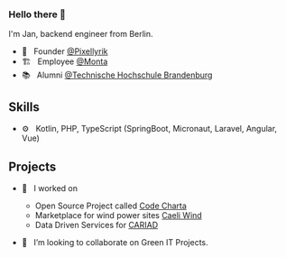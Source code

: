 ### Hello there 👋

I'm Jan, backend engineer from Berlin.

- 🧭 &nbsp; Founder [@Pixellyrik](https://pixellyrik.de)
- 🏗 &nbsp; Employee [@Monta](https://monta.com)
- 📚 &nbsp; Alumni [@Technische Hochschule Brandenburg](https://www.th-brandenburg.de/startseite/)

## Skills
- ⚙️  &nbsp; Kotlin, PHP, TypeScript (SpringBoot, Micronaut, Laravel, Angular, Vue)

## Projects

- 🔭 &nbsp; I worked on
  * Open Source Project called [Code Charta](https://github.com/MaibornWolff/codecharta)
  * Marketplace for wind power sites [Caeli Wind](https://www.caeli-wind.de/home)
  * Data Driven Services for [CARIAD](https://cariad.technology/)

- 👯 &nbsp; I’m looking to collaborate on Green IT Projects.
<!--
## Contact
- [Personal Website](http://jannr.de)

- [@instalyrik_](https://instagram.com/instalyrik_) on Instagram
-->
<!--
**jannikr/jannikr** is a ✨ _special_ ✨ repository because its `README.md` (this file) appears on your GitHub profile.

Here are some ideas to get you started:

- 🔭 I’m currently working on ...
- 🌱 I’m currently learning ...
- 👯 I’m looking to collaborate on ...
- 🤔 I’m looking for help with ...
- 💬 Ask me about ...
- 📫 How to reach me: ...
- 😄 Pronouns: ...
- ⚡ Fun fact: ...
-->
